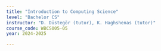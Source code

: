 ```yaml
---
title: "Introduction to Computing Science"
level: "Bachelor CS"
instructor: "D. Düstegör (tutor), K. Haghshenas (tutor)"
course_code: WBCS005-05
year: 2024-2025

---
```

